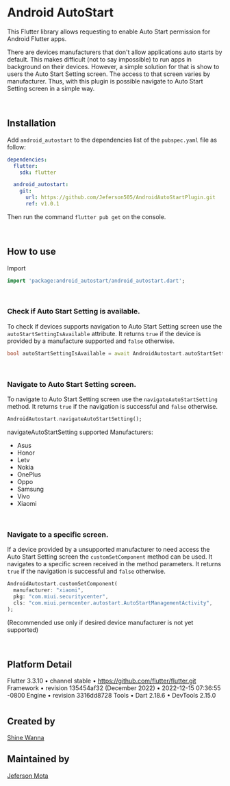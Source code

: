 # **Android AutoStart**

This Flutter library allows requesting to enable Auto Start permission for Android Flutter apps.

There are devices manufacturers that don't allow applications auto starts by default. This makes difficult (not to say impossible) to run apps in background on their devices. However, a simple solution for that is show to users the Auto Start Setting screen. The access to that screen varies by manufacturer. Thus, with this plugin is possible navigate to Auto Start Setting screen in a simple way.

<br/>

## **Installation**

Add `android_autostart` to the dependencies list
of the `pubspec.yaml` file as follow:

```yaml
dependencies:
  flutter:
    sdk: flutter

  android_autostart:
    git:
      url: https://github.com/Jeferson505/AndroidAutoStartPlugin.git
      ref: v1.0.1
```

Then run the command `flutter pub get` on the console.

<br/>

## **How to use**

Import

```dart
import 'package:android_autostart/android_autostart.dart';
```
<br/>

### **Check if Auto Start Setting is available.**

To check if devices supports navigation to Auto Start Setting screen use the `autoStartSettingIsAvailable` attribute. It returns `true` if the device is provided by a manufacture supported and `false` otherwise.

```dart
bool autoStartSettingIsAvailable = await AndroidAutostart.autoStartSettingIsAvailable;
```

<br/>

### **Navigate to Auto Start Setting screen.**

To navigate to Auto Start Setting screen use the `navigateAutoStartSetting` method. It returns `true` if the navigation is successful and `false` otherwise.

```dart
AndroidAutostart.navigateAutoStartSetting();
```

navigateAutoStartSetting supported Manufacturers:
  - Asus
  - Honor
  - Letv
  - Nokia
  - OnePlus
  - Oppo
  - Samsung
  - Vivo
  - Xiaomi

<br/>

### **Navigate to a specific screen.**

If a device provided by a unsupported manufacturer to need access the Auto Start Setting screen the `customSetComponent` method can be used. It navigates to a specific screen received in the method parameters. It returns `true` if the navigation is successful and `false` otherwise.

```dart
AndroidAutostart.customSetComponent(
  manufacturer: "xiaomi",
  pkg: "com.miui.securitycenter",
  cls: "com.miui.permcenter.autostart.AutoStartManagementActivity",
);
```

(Recommended use only if desired device manufacturer is not yet supported)

<br/>

## Platform Detail
Flutter 3.3.10 • channel stable • https://github.com/flutter/flutter.git
Framework • revision 135454af32 (December 2022) • 2022-12-15 07:36:55 -0800
Engine • revision 3316dd8728
Tools • Dart 2.18.6 • DevTools 2.15.0

#

## Created by
[Shine Wanna](https://github.com/shinewanna)

## Maintained by
[Jeferson Mota](https://github.com/Jeferson505)
